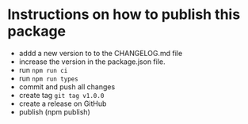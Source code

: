 # Instructions on how to publish this package

  - addd a new version to to the CHANGELOG.md file
  - increase the version in the package.json file.
  - run `npm run ci`
  - run `npm run types`
  - commit and push all changes
  - create tag `git tag v1.0.0`
  - create a release on GitHub
  - publish (npm publish)
  